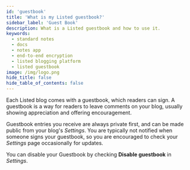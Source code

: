 ```yaml
---
id: 'guestbook'
title: 'What is my Listed guestbook?'
sidebar_label: 'Guest Book'
description: What is a Listed guestbook and how to use it.
keywords:
  - standard notes
  - docs
  - notes app
  - end-to-end encryption
  - listed blogging platform
  - listed guestbook
image: /img/logo.png
hide_title: false
hide_table_of_contents: false
---
```


Each Listed blog comes with a guestbook, which readers can sign. A guestbook is a way for readers to leave comments on your blog, usually showing appreciation and offering encouragement.

Guestbook entries you receive are always private first, and can be made public from your blog's _Settings_. You are typically not notified when someone signs your guestbook, so you are encouraged to check your _Settings_ page occasionally for updates.

You can disable your Guestbook by checking **Disable guestbook** in _Settings_.
